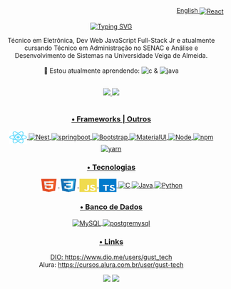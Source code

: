 <div align="right">
<a href='https://github.com/gustvtech/gustvtech/blob/main/README-en.md'>English 
<img align="center" alt="React" height="20" width="20" src="https://em-content.zobj.net/thumbs/240/google/350/flag-united-kingdom_1f1ec-1f1e7.png"></a>
</div>
</br>

<div align="center">
<a href="https://git.io/typing-svg"><img src="https://readme-typing-svg.demolab.com?font=Fira+Code&pause=1000&color=993BC9&width=435&lines=Sejam+todos+bem-vindos+ao+meu+GitHub;Abaixo+algumas+informa%C3%A7%C3%B5es+sobre+mim" alt="Typing SVG" /></a>

Técnico em Eletrônica, Dev Web JavaScript Full-Stack Jr e atualmente cursando Técnico em Administração no SENAC e Análise e Desenvolvimento de Sistemas na Universidade Veiga de Almeida.
</br>
</br>
🌱 Estou atualmente aprendendo: <img alt="c" height="20" width="20" src="https://cdn.jsdelivr.net/gh/devicons/devicon/icons/c/c-original.svg" /> & <img alt="java" height="20" width="20" src="https://cdn.jsdelivr.net/gh/devicons/devicon/icons/java/java-original.svg" /> 
</div>                 

<br>
<div align="center">
  <a href="https://github.com/gustvtech">
  <img height="160em" src="https://github-readme-stats.vercel.app/api?username=gustvtech&show_icons=true&theme=midnight-purple&include_all_commits=true&count_private=true"/>
  <img height="160em" src="https://github-readme-stats.vercel.app/api/top-langs/?username=gustvtech&layout=compact&langs_count=7&theme=midnight-purple"/>
</div>
  
  <div style="display: inline_block" align="center"><br>
    
  ### • Frameworks | Outros
  <img align="center" alt="React" height="30" width="40" src="https://raw.githubusercontent.com/devicons/devicon/master/icons/react/react-original.svg">
  <img align="center" alt="Nest" height="30" width="40" src="https://cdn.jsdelivr.net/gh/devicons/devicon@latest/icons/nestjs/nestjs-original.svg">
  <img align="center" alt="springboot" height="30" width="40" src="https://cdn.jsdelivr.net/gh/devicons/devicon/icons/spring/spring-original.svg">
  <img align="center" alt="Bootstrap" height="30" width="40" src="https://upload.wikimedia.org/wikipedia/commons/thumb/b/b2/Bootstrap_logo.svg/512px-Bootstrap_logo.svg.png">
  <img align="center" alt="MaterialUI" height="30" width="40" src="https://cdn.jsdelivr.net/gh/devicons/devicon/icons/materialui/materialui-original.svg">
  <img align="center" alt="Node" height="30" width="40" src="https://cdn.jsdelivr.net/gh/devicons/devicon/icons/nodejs/nodejs-original.svg">
  <img align="center" alt="npm" height="30" width="40" src="https://cdn.jsdelivr.net/gh/devicons/devicon/icons/npm/npm-original-wordmark.svg" />
  <img align="center" alt="yarn" height="30" width="40" src="https://cdn.jsdelivr.net/gh/devicons/devicon/icons/yarn/yarn-original.svg" />     
  
  ### • Tecnologias
  <img align="center" alt="HTML" height="30" width="40" src="https://raw.githubusercontent.com/devicons/devicon/master/icons/html5/html5-original.svg">
  <img align="center" alt="CSS" height="30" width="40" src="https://raw.githubusercontent.com/devicons/devicon/master/icons/css3/css3-original.svg">
  <img align="center" alt="Js" height="30" width="40" src="https://raw.githubusercontent.com/devicons/devicon/master/icons/javascript/javascript-plain.svg">
  <img align="center" alt="Ts" height="30" width="40" src="https://raw.githubusercontent.com/devicons/devicon/master/icons/typescript/typescript-plain.svg">
  <img align="center" alt="C" height="30" width="40" src="https://cdn.jsdelivr.net/gh/devicons/devicon/icons/c/c-original.svg">
  <img align="center" alt="Java" height="40" width="40" src="https://cdn.jsdelivr.net/gh/devicons/devicon/icons/java/java-original.svg">
  <img align="center" alt="Python" height="30" width="40" src="https://cdn.jsdelivr.net/gh/devicons/devicon/icons/python/python-original.svg" />
    
  ### • Banco de Dados
  <img align="center" alt="MySQL" height="30" width="40" src="https://cdn.jsdelivr.net/gh/devicons/devicon/icons/mysql/mysql-original.svg">
  <img align="center" alt="postgremysql" height="30" width="40" src="https://cdn.jsdelivr.net/gh/devicons/devicon/icons/postgresql/postgresql-original.svg">

  ###  • Links
  DIO: https://www.dio.me/users/gust_tech
  </br>
  Alura: https://cursos.alura.com.br/user/gust-tech
 
  <a href="mailto:agustavo156@gmail.com"><img src="https://img.shields.io/badge/-Gmail-%23333?style=for-the-badge&logo=gmail&logoColor=white" target="_blank"></a>
  <a href="https://www.linkedin.com/in/gust-tech/" target="_blank"><img src="https://img.shields.io/badge/-LinkedIn-%230077B5?style=for-the-badge&logo=linkedin&logoColor=white" target="_blank"></a>
 
</div>
          
  </div>
